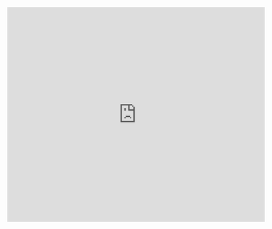 <iframe src="http://docs.google.com/gview?url=https://github.com/liatrio/wikify/raw/master/content/Bios/bob_smith.pdf&embedded=true" style="width:600px; height:500px;" frameborder="0"></iframe>
